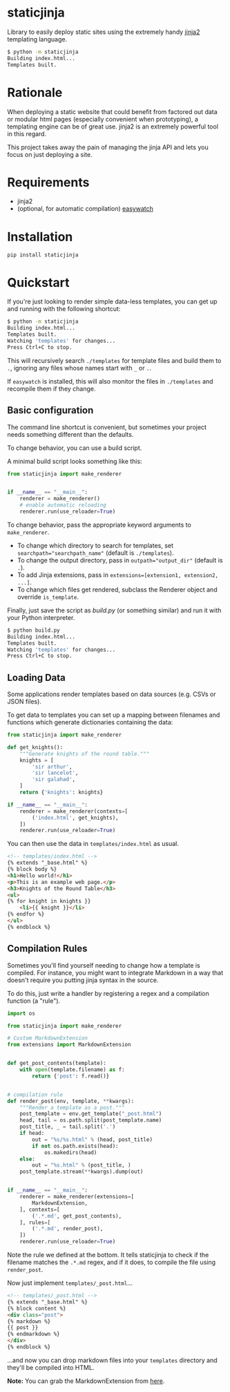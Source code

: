 
# staticjinja

Library to easily deploy static sites using the extremely handy [jinja2](http://jinja.pocoo.org/docs/) templating language.

```bash
$ python -m staticjinja
Building index.html...
Templates built.
```


# Rationale

When deploying a static website that could benefit from factored out data or modular html pages (especially convenient when prototyping), a templating engine can be of great use. jinja2 is an extremely powerful tool in this regard.

This project takes away the pain of managing the jinja API and lets you focus on just deploying a site.


# Requirements

* jinja2
* (optional, for automatic compilation) [easywatch](https://github.com/Ceasar/easywatch)


# Installation

`pip install staticjinja`


# Quickstart

If you're just looking to render simple data-less templates, you can get up and running with the following shortcut:

```bash
$ python -m staticjinja
Building index.html...
Templates built.
Watching 'templates' for changes...
Press Ctrl+C to stop.
```

This will recursively search `./templates` for template files and build them to `.`, ignoring any files whose names start with `_` or `.`.

If `easywatch` is installed, this will also monitor the files in `./templates` and recompile them if they change.

## Basic configuration

The command line shortcut is convenient, but sometimes your project needs something different than the defaults.

To change behavior, you can use a build script.

A minimal build script looks something like this:

```python
from staticjinja import make_renderer


if __name__ == "__main__":
    renderer = make_renderer()
    # enable automatic reloading
    renderer.run(use_reloader=True)
```

To change behavior, pass the appropriate keyword arguments to `make_renderer`.

*   To change which directory to search for templates, set `searchpath="searchpath_name"` (default is `./templates`).
*   To change the output directory, pass in `outpath="output_dir"` (default is `.`).
*   To add Jinja extensions, pass in `extensions=[extension1, extension2, ...]`.
*   To change which files get rendered, subclass the Renderer object and override `is_template`.

Finally, just save the script as _build.py_ (or something similar) and run it with your Python interpreter.

```bash
$ python build.py
Building index.html...
Templates built.
Watching 'templates' for changes...
Press Ctrl+C to stop.
```

## Loading Data

Some applications render templates based on data sources (e.g. CSVs or JSON files).

To get data to templates you can set up a mapping between filenames and functions which generate dictionaries containing the data:

```python
from staticjinja import make_renderer

def get_knights():
    """Generate knights of the round table."""
    knights = [
        'sir arthur',
        'sir lancelot',
        'sir galahad',
    ]
    return {'knights': knights}

if __name__ == "__main__":
    renderer = make_renderer(contexts=[
        ('index.html', get_knights),
    ])
    renderer.run(use_reloader=True)
```

You can then use the data in `templates/index.html` as usual.

```html
<!-- templates/index.html -->
{% extends "_base.html" %}
{% block body %}
<h1>Hello world!</h1>
<p>This is an example web page.</p>
<h3>Knights of the Round Table</h3>
<ul>
{% for knight in knights }}
    <li>{{ knight }}</li>
{% endfor %}
</ul>
{% endblock %}
```

## Compilation Rules

Sometimes you'll find yourself needing to change how a template is compiled. For instance, you might want to integrate Markdown in a way that doesn't require you putting jinja syntax in the source.

To do this, just write a handler by registering a regex and a compilation function (a "rule").

```python
import os

from staticjinja import make_renderer

# Custom MarkdownExtension
from extensions import MarkdownExtension


def get_post_contents(template):
    with open(template.filename) as f:
        return {'post': f.read()}


# compilation rule
def render_post(env, template, **kwargs):
    """Render a template as a post."""
    post_template = env.get_template("_post.html")
    head, tail = os.path.split(post_template.name)
    post_title, _ = tail.split('.')
    if head:
        out = "%s/%s.html" % (head, post_title)
        if not os.path.exists(head):
            os.makedirs(head)
    else:
    	out = "%s.html" % (post_title, )
    post_template.stream(**kwargs).dump(out)


if __name__ == "__main__":
    renderer = make_renderer(extensions=[
        MarkdownExtension,
    ], contexts=[
        ('.*.md', get_post_contents),
    ], rules=[
        ('.*.md', render_post),
    ])
    renderer.run(use_reloader=True)
```

Note the rule we defined at the bottom. It tells staticjinja to check if the filename matches the `.*.md` regex, and if it does, to compile the file using `render_post`.

Now just implement `templates/_post.html`...

```html
<!-- templates/_post.html -->
{% extends "_base.html" %}
{% block content %}
<div class="post">
{% markdown %}
{{ post }}
{% endmarkdown %}
</div>
{% endblock %}
```

...and now you can drop markdown files into your `templates` directory and they'll be compiled into HTML.

**Note:** You can grab the MarkdownExtension from [here](http://silas.sewell.org/blog/2010/05/10/jinja2-markdown-extension/).
